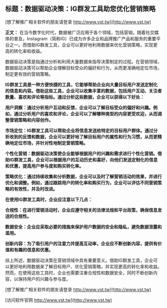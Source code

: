 ## **标题：数据驱动决策：IG群发工具助您优化营销策略**

[想了解推广相关软件的朋友请登录 http://www.vst.tw](http://www.vst.tw)

**正文：**
在当今数字化时代，数据被广泛应用于各个领域，包括营销。随着社交媒体的普及，Instagram（简称IG）已成为许多企业和品牌推广产品和服务的重要平台之一。而借助IG群发工具，企业可以更好地利用数据来优化营销策略，实现更高的转化率和收益。

数据驱动决策是指通过分析和利用大量数据来指导决策制定的过程。在营销领域，数据驱动决策可以帮助企业理解目标受众的偏好和行为，从而更准确地定位市场，制定更有效的营销策略。

**IG群发工具是一种方便快捷的工具，它能够帮助企业向大量目标用户发送定制化的信息和内容。借助这些工具，企业可以收集丰富的数据，包括用户互动、关注者数量、喜欢和评论等指标。通过分析这些数据，企业可以获得以下好处：**

**用户洞察：通过分析用户互动和反馈，企业可以了解目标受众的偏好和兴趣。例如，通过分析用户的喜欢和评论，企业可以了解哪种类型的内容更受欢迎，从而调整营销策略和内容创作。**

**市场定位：IG群发工具可以帮助企业将信息发送给特定的目标用户群体。通过分析收到的反馈和数据，企业可以更好地了解目标用户的属性和行为习惯，从而更精确地定位市场，并针对性地制定营销策略。**

**个性化营销：数据驱动决策使企业能够根据用户的兴趣和需求进行个性化营销。借助IG群发工具，企业可以根据用户的互动历史和喜好，向他们发送定制化的信息和优惠，提高用户参与度和购买转化率。**

**策略优化：通过持续收集和分析数据，企业可以及时了解营销活动的效果，并进行优化和调整。例如，通过跟踪用户的转化率和购买行为，企业可以评估不同营销策略的有效性，并及时改进。**

**在使用IG群发工具时，企业应注意以下几点：**

**合规性：在进行营销活动时，企业应遵守相关的法律法规和平台政策，确保信息发送的合规性。**

**数据安全：企业应采取必要的措施来保护用户数据的安全和隐私，避免数据泄露和滥用。**

**创新内容：为了吸引用户的注意力并提高互动率，企业应不断创新内容，提供有价值和有趣的信息和优惠。**

综上所述，数据驱动决策在营销领域中具有重要意义。借助IG群发工具，企业可以更好地利用数据来了解目标用户、优化营销策略，并实现更高的转化率和收益。然而，在使用这些工具时，企业也需要注重合规性和数据安全，同时不断创新内容，以保持用户的兴趣与参与度。

[想了解推广相关软件的朋友请登录 http://www.vst.tw](http://www.vst.tw)


[访问软件官网 http://www.vst.tw](http://www.vst.tw)
